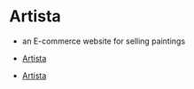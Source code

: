 # Artista 


















- an E-commerce website for selling paintings
- [Artista](https://artista.herokuapp.com/)


- [Artista](https://artista.herokuapp.com/)
